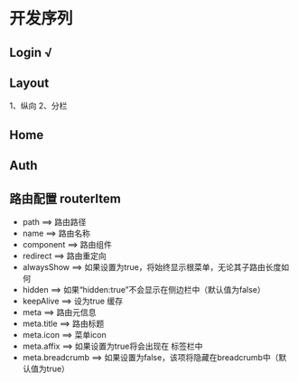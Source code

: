 # 开发序列


## Login √

## Layout
   1、纵向
   2、分栏

## Home

## Auth


## 路由配置 routerItem

 * path ==> 路由路径
 * name ==> 路由名称
 * component ==> 路由组件
 * redirect ==> 路由重定向
 * alwaysShow ==> 如果设置为true，将始终显示根菜单，无论其子路由长度如何
 * hidden ==> 如果“hidden:true”不会显示在侧边栏中（默认值为false）
 * keepAlive ==> 设为true 缓存
 * meta ==> 路由元信息
 * meta.title ==> 路由标题
 * meta.icon ==> 菜单icon
 * meta.affix ==> 如果设置为true将会出现在 标签栏中
 * meta.breadcrumb ==> 如果设置为false，该项将隐藏在breadcrumb中（默认值为true）
